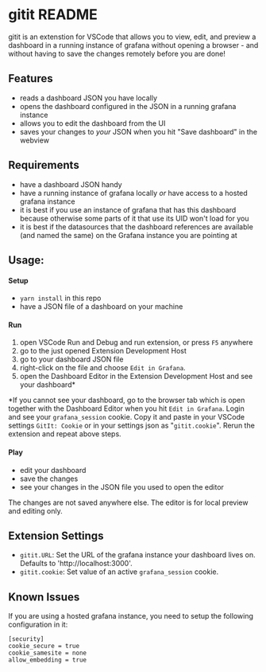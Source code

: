 # gitit README

gitit is an extenstion for VSCode that allows you to view, edit, and preview a dashboard in a running instance of grafana without opening a browser - and without having to save the changes remotely before you are done!

## Features

- reads a dashboard JSON you have locally
- opens the dashboard configured in the JSON in a running grafana instance
- allows you to edit the dashboard from the UI
- saves your changes to _your_ JSON when you hit "Save dashboard" in the webview

## Requirements

- have a dashboard JSON handy
- have a running instance of grafana locally _or_ have access to a hosted grafana instance
- it is best if you use an instance of grafana that has this dashboard because otherwise some parts of it that use its UID won't load for you
- it is best if the datasources that the dashboard references are available (and named the same) on the Grafana instance you are pointing at

## Usage:

#### Setup
- `yarn install` in this repo
- have a JSON file of a dashboard on your machine

#### Run
1. open VSCode Run and Debug and run extension, or press `F5` anywhere 
2. go to the just opened Extension Development Host
3. go to your dashboard JSON file
4. right-click on the file and choose `Edit in Grafana`.
5. open the Dashboard Editor in the Extension Development Host and see your dashboard*

*If you cannot see your dashboard, go to the browser tab which is open together with the Dashboard Editor when you hit `Edit in Grafana`. Login and see your `grafana_session` cookie. Copy it and paste in your VSCode settings `GitIt: Cookie` or in your settings json as "`gitit.cookie`". Rerun the extension and repeat above steps. 

#### Play
- edit your dashboard 
- save the changes
- see your changes in the JSON file you used to open the editor

The changes are not saved anywhere else. The editor is for local preview and editing only. 

## Extension Settings

* `gitit.URL`: Set the URL of the grafana instance your dashboard lives on. Defaults to 'http://localhost:3000'.
* `gitit.cookie`: Set value of an active `grafana_session` cookie.

## Known Issues

If you are using a hosted grafana instance, you need to setup the following configuration in it:
```
[security]
cookie_secure = true
cookie_samesite = none
allow_embedding = true
```

